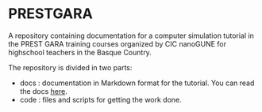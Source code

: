 # PRESTGARA 
A repository containing documentation for a computer simulation tutorial in 
the PREST GARA training courses organized by CIC nanoGUNE for highschool 
teachers in the Basque Country.

The repository is divided in two parts:
+ docs : documentation in Markdown format for the tutorial. You can read the
docs [here](http://daviddesancho.github.io/PRESTGARA).
+ code : files and scripts for getting the work done.
